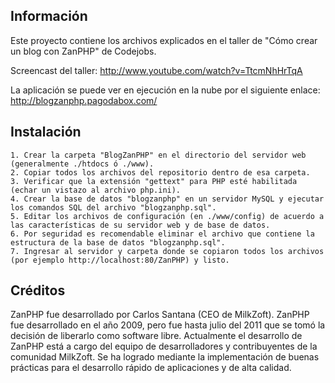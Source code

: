 Información
------------------------
Este proyecto contiene los archivos explicados en el taller de "Cómo crear un blog con ZanPHP" de Codejobs.

Screencast del taller: http://www.youtube.com/watch?v=TtcmNhHrTqA

La aplicación se puede ver en ejecución en la nube por el siguiente enlace: http://blogzanphp.pagodabox.com/

Instalación
------------------------
	1. Crear la carpeta "BlogZanPHP" en el directorio del servidor web (generalmente ./htdocs ó ./www).
	2. Copiar todos los archivos del repositorio dentro de esa carpeta.
	3. Verificar que la extensión "gettext" para PHP esté habilitada (echar un vistazo al archivo php.ini).
	4. Crear la base de datos "blogzanphp" en un servidor MySQL y ejecutar los comandos SQL del archivo "blogzanphp.sql".
	5. Editar los archivos de configuración (en ./www/config) de acuerdo a las características de su servidor web y de base de datos.
	6. Por seguridad es recomendable eliminar el archivo que contiene la estructura de la base de datos "blogzanphp.sql".
	7. Ingresar al servidor y carpeta donde se copiaron todos los archivos (por ejemplo http://localhost:80/ZanPHP) y listo.

Créditos
-------------------------
ZanPHP fue desarrollado por Carlos Santana (CEO de MilkZoft). ZanPHP fue desarrollado en el año 2009, pero fue hasta julio del 2011 que se tomó la decisión de liberarlo como software libre.
Actualmente el desarrollo de ZanPHP está a cargo del equipo de desarrolladores y contribuyentes de la comunidad MilkZoft.
Se ha logrado mediante la implementación de buenas prácticas para el desarrollo rápido de aplicaciones y de alta calidad. 